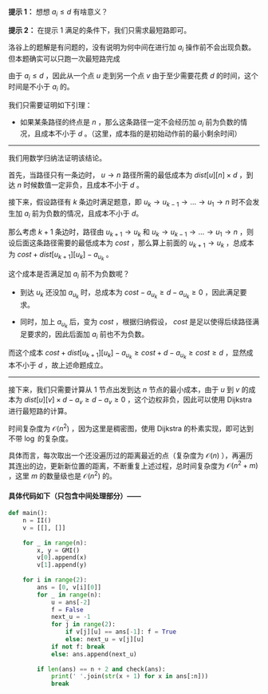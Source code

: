 **提示 1：** 想想 $a_i\leq d$ 有啥意义？

**提示 2：** 在提示 1 满足的条件下，我们只需求最短路即可。

洛谷上的题解是有问题的，没有说明为何中间在进行加 $a_i$ 操作前不会出现负数。但本题确实可以只跑一次最短路完成

由于 $a_i\leq d$ ，因此从一个点 $u$ 走到另一个点 $v$ 由于至少需要花费 $d$ 的时间，这个时间是不小于 $a_i$ 的。

我们只需要证明如下引理：

- 如果某条路径的终点是 $n$ ，那么这条路径一定不会经历加 $a_i$ 前为负数的情况，且成本不小于 $d$ 。（这里，成本指的是初始动作前的最小剩余时间）

---

我们用数学归纳法证明该结论。

首先，当路径只有一条边时， $u\to n$ 路径所需的最低成本为 $dist[u][n]\times d$ ，到达 $n$ 时候数值一定非负，且成本不小于 $d$ 。

接下来，假设路径有 $k$ 条边时满足题意，即 $u_k\to u_{k-1}\to\dots\to u_1\to n$ 时不会发生加 $a_i$ 前为负数的情况，且成本不小于 $d$。

那么考虑 $k+1$ 条边时，路径由 $u_{k+1}\to u_k$ 和 $u_k\to u_{k-1}\to\dots\to u_1\to n$ ，则设后面这条路径需要的最低成本为 $cost$ ，那么算上前面的 $u_{k+1}\to u_k$ ，总成本为 $cost+dist[u_{k+1}][u_k]-a_{u_k}$ 。

这个成本是否满足加 $a_i$ 前不为负数呢？

- 到达 $u_k$ 还没加 $a_{u_k}$ 时，总成本为 $cost-a_{u_k}\geq d-a_{u_k}\geq 0$ ，因此满足要求。

- 同时，加上 $a_{u_k}$ 后，变为 $cost$ ，根据归纳假设， $cost$ 是足以使得后续路径满足要求的，因此后面加 $a_i$ 前也不为负数。

而这个成本 $cost+dist[u_{k+1}][u_k]-a_{u_k}\geq cost+d-a_{u_k}\geq cost\geq d$ ，显然成本不小于 $d$ ，故上述命题成立。

---

接下来，我们只需要计算从 $1$ 节点出发到达 $n$ 节点的最小成本，由于 $u$ 到 $v$ 的成本为 $dist[u][v]\times d-a_v\geq d-a_v\geq 0$ ，这个边权非负，因此可以使用 Dijkstra 进行最短路的计算。

时间复杂度为 $\mathcal{O}(n^2)$ ，因为这里是稠密图，使用 Dijkstra 的朴素实现，即可达到不带 $\log$ 的复杂度。

具体而言，每次取出一个还没遍历过的距离最近的点（复杂度为 $\mathcal{O}(n)$ ），再遍历其连出的边，更新新位置的距离，不断重复上述过程，总时间复杂度为 $\mathcal{O}(n^2+m)$ ，这里 $m$ 的数量级也是 $\mathcal{O}(n^2)$ 的。

#### 具体代码如下（只包含中间处理部分）——

```Python []
def main():
    n = II()
    v = [[], []]
    
    for _ in range(n):
        x, y = GMI()
        v[0].append(x)
        v[1].append(y)
    
    for i in range(2):
        ans = [0, v[i][0]]
        for _ in range(n):
            u = ans[-2]
            f = False
            next_u = -1
            for j in range(2):
                if v[j][u] == ans[-1]: f = True
                else: next_u = v[j][u]
            if not f: break
            else: ans.append(next_u)
        
        if len(ans) == n + 2 and check(ans):
            print(' '.join(str(x + 1) for x in ans[:n]))
            break
```